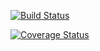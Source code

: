 [![Build Status](https://travis-ci.org/nespino-2/UnitTestPractice.svg?branch=master)](https://travis-ci.org/nespino-2/UnitTestPractice)

[![Coverage Status](https://coveralls.io/repos/github/nespino-2/UnitTestPractice/badge.svg?branch=master)](https://coveralls.io/github/nespino-2/UnitTestPractice?branch=master)
